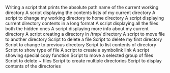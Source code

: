 Writing a script that prints the absolute path name of the current working directory
A script displaying the contents lists of my current directory
A script to change my working directory to home directory
A script displaying current directory contents in a long format
A script displaying all the files both the hidden ones
A script displaying more info about my current directory
A script creating a directory in /tmp/ directory
A script to move file to another directory
Script to delete a file
Script to delete my first directory
Script to change to previous directory
Script to list contents of directory
Script to show type of file
A script to create a symbolink link
A script showing special copy function
Script to move a selected group of files
Script to delete ~ files
Script to create multiple directories
Script to display contents of the directories
